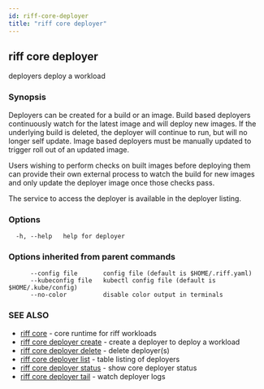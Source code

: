 ```yaml
---
id: riff-core-deployer
title: "riff core deployer"
---
```

## riff core deployer

deployers deploy a workload

### Synopsis

Deployers can be created for a build or an image. Build based deployers
continuously watch for the latest image and will deploy new images. If the
underlying build is deleted, the deployer will continue to run, but will no
longer self update. Image based deployers must be manually updated to trigger
roll out of an updated image.

Users wishing to perform checks on built images before deploying them can
provide their own external process to watch the build for new images and only
update the deployer image once those checks pass.

The service to access the deployer is available in the deployer listing.

### Options

```
  -h, --help   help for deployer
```

### Options inherited from parent commands

```
      --config file       config file (default is $HOME/.riff.yaml)
      --kubeconfig file   kubectl config file (default is $HOME/.kube/config)
      --no-color          disable color output in terminals
```

### SEE ALSO

* [riff core](riff_core.md)	 - core runtime for riff workloads
* [riff core deployer create](riff_core_deployer_create.md)	 - create a deployer to deploy a workload
* [riff core deployer delete](riff_core_deployer_delete.md)	 - delete deployer(s)
* [riff core deployer list](riff_core_deployer_list.md)	 - table listing of deployers
* [riff core deployer status](riff_core_deployer_status.md)	 - show core deployer status
* [riff core deployer tail](riff_core_deployer_tail.md)	 - watch deployer logs

